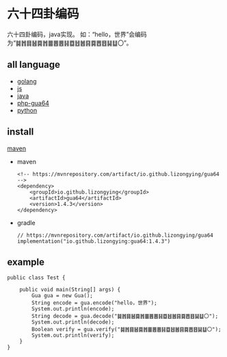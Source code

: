# 六十四卦编码

六十四卦编码，java实现。
如：“hello，世界”会编码为“䷯䷬䷿䷶䷸䷬䷀䷌䷌䷎䷼䷲䷰䷳䷸䷘䷔䷭䷒〇”。

## all language

* [golang](https://github.com/lizongying/go-gua64)
* [js](https://github.com/lizongying/js-gua64)
* [java](https://github.com/lizongying/java-gua64)
* [php-gua64](https://github.com/lizongying/php-gua64)
* [python](https://github.com/lizongying/pygua64)

## install

[maven](https://mvnrepository.com/artifact/io.github.lizongying/gua64)

* maven
    ```
    <!-- https://mvnrepository.com/artifact/io.github.lizongying/gua64 -->
    <dependency>
        <groupId>io.github.lizongying</groupId>
        <artifactId>gua64</artifactId>
        <version>1.4.3</version>
    </dependency>
    ```

* gradle
    ```
    // https://mvnrepository.com/artifact/io.github.lizongying/gua64
    implementation("io.github.lizongying:gua64:1.4.3")
    ```

## example

```
public class Test {

    public void main(String[] args) {
        Gua gua = new Gua();
        String encode = gua.encode("hello，世界");
        System.out.println(encode);
        String decode = gua.decode("䷯䷬䷿䷶䷸䷬䷀䷌䷌䷎䷼䷲䷰䷳䷸䷘䷔䷭䷒〇");
        System.out.println(decode);
        Boolean verify = gua.verify("䷯䷬䷿䷶䷸䷬䷀䷌䷌䷎䷼䷲䷰䷳䷸䷘䷔䷭䷒〇");
        System.out.println(verify);
    }
}
```